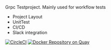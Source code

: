 Grpc Testproject. 
Mainly used for workflow tests
- Project Layout
- UnitTest
- CI/CD
- Slack integration

[![CircleCI](https://circleci.com/gh/Scardiecat/styx-grpc-pingpong/tree/master.svg?style=svg)](https://circleci.com/gh/Scardiecat/styx-grpc-pingpong/tree/master)
[![Docker Repository on Quay](https://quay.io/repository/scardiecat/styx-grpc-pingpong/status "Docker Repository on Quay")](https://quay.io/repository/scardiecat/styx-grpc-pingpong)
